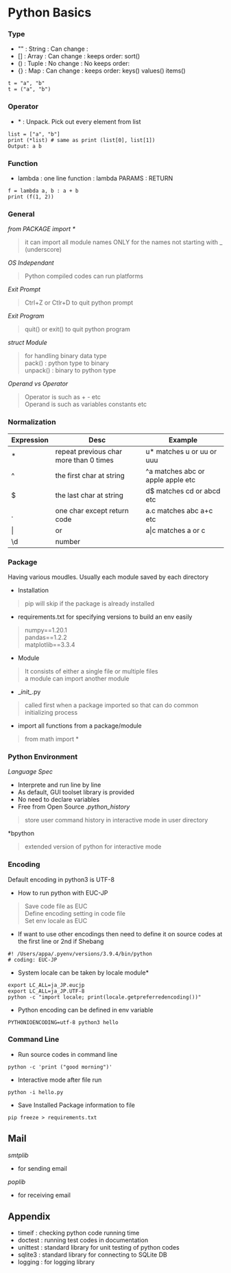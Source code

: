 # Python Basics

### Type
* "" : String   : Can change : 
* [] : Array    : Can change : keeps order: sort()
* () : Tuple    : No  change : No keeps order: 
* {} : Map      : Can change : keeps order: keys() values() items() 

```
t = "a", "b"
t = ("a", "b")
```

### Operator
* \* : Unpack. Pick out every element from list
```
list = ["a", "b"]
print (*list) # same as print (list[0], list[1])
Output: a b 
``` 

### Function
* lambda : one line function : lambda PARAMS : RETURN
```
f = lambda a, b : a + b
print (f(1, 2))
```

### General
*from PACKAGE import \**
> it can import all module names ONLY for the names not starting with _ (underscore)

*OS Independant*
> Python compiled codes can run platforms

*Exit Prompt*
> Ctrl+Z or Ctlr+D to quit python prompt

*Exit Program*
> quit() or exit() to quit python program

*struct Module*
> for handling binary data type<br>
> pack()   : python type to binary<br>
> unpack() : binary to python type

*Operand vs Operator*
> Operator is such as + - etc<br>
> Operand is such as variables constants etc

### Normalization
|Expression|Desc|Example|
|---|---|---|
|*| repeat previous char more than 0 times|u\* matches u or uu or uuu 
|^| the first char at string|\^a matches abc or apple apple etc
|$| the last char at string|d\$ matches cd or abcd etc
|.| one char except return code|a.c matches abc a+c etc
|\|| or|a\|c matches a or c 
|\\d| number|


### Package
Having various moudles. Usually each module saved by each directory<br>
* Installation
> pip will skip if the package is already installed

* requirements.txt for specifying versions to build an env easily
> numpy==1.20.1 <br>
> pandas==1.2.2 <br>
> matplotlib==3.3.4 <br>

* Module
> It consists of either a single file or multiple files<br>
> a module can import another module

* \__init\__.py
> called first when a package imported so that can do common initializing process

* import all functions from a package/module
> from math import *

### Python Environment
*Language Spec*
* Interprete and run line by line 
* As default, GUI toolset library is provided
* No need to declare variables
* Free from Open Source
*.python_history*
> store user command history in interactive mode in user directory

*bpython
> extended version of python for interactive mode

### Encoding
Default encoding in python3 is UTF-8
* How to run python with EUC-JP
> Save code file as EUC<br>
> Define encoding setting in code file<br>
> Set env locale as EUC<br>

* If want to use other encodings then need to define it on source codes at the first line or 2nd if Shebang
```
#! /Users/appa/.pyenv/versions/3.9.4/bin/python
# coding: EUC-JP
```

* System locale can be taken by locale module*
```
export LC_ALL=ja_JP.eucjp
export LC_ALL=ja_JP.UTF-8
python -c "import locale; print(locale.getpreferredencoding())"
```

* Python encoding can be defined in env variable
```
PYTHONIOENCODING=utf-8 python3 hello
```

### Command Line
* Run source codes in command line
```
python -c 'print ("good morning")'
```

* Interactive mode after file run
```
python -i hello.py
```

* Save Installed Package information to file
```
pip freeze > requirements.txt
```

## Mail
*smtplib*
* for sending email

*poplib*
* for receiving email

## Appendix
* timeif : checking python code running time
* doctest : running test codes in documentation
* unittest : standard library for unit testing of python codes
* sqlite3 : standard library for connecting to SQLite DB
* logging : for logging library








